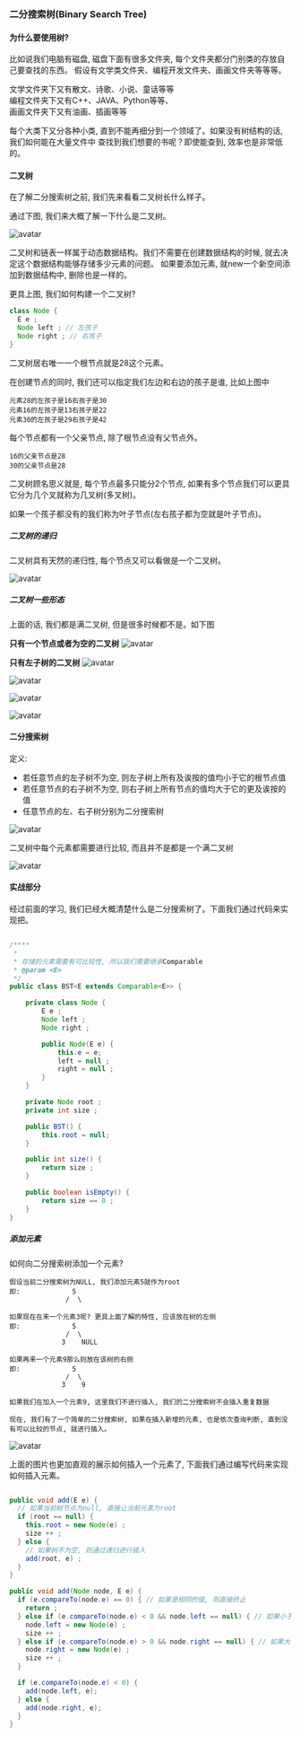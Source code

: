 ### 二分搜索树(Binary Search Tree)

#### 为什么要使用树?
比如说我们电脑有磁盘, 磁盘下面有很多文件夹, 每个文件夹都分门别类的存放自己要查找的东西。
假设有文学类文件夹、编程开发文件夹、画画文件夹等等等。

文学文件夹下又有散文、诗歌、小说、童话等等<br />
编程文件夹下又有C++、JAVA、Python等等、<br />
画画文件夹下又有油画、插画等等 <br />

每个大类下又分各种小类, 直到不能再细分到一个领域了。如果没有树结构的话, 我们如何能在大量文件中
查找到我们想要的书呢？即使能查到, 效率也是非常低的。


#### 二叉树
在了解二分搜索树之前, 我们先来看看二叉树长什么样子。

通过下图, 我们来大概了解一下什么是二叉树。

![avatar](https://github.com/basebase/img_server/blob/master/common/bst01.png?raw=true)

二叉树和链表一样属于动态数据结构。我们不需要在创建数据结构的时候, 就去决定这个数据结构能够存储多少元素的问题。
如果要添加元素, 就new一个新空间添加到数据结构中, 删除也是一样的。

更具上图, 我们如何构建一个二叉树?
```java
class Node {
  E e ;
  Node left ; // 左孩子
  Node right ; // 右孩子
}
```

二叉树居右唯一一个根节点就是28这个元素。

在创建节点的同时, 我们还可以指定我们左边和右边的孩子是谁, 比如上图中 <br />
```text
元素28的左孩子是16右孩子是30
元素16的左孩子是13右孩子是22
元素30的左孩子是29右孩子是42
```

每个节点都有一个父亲节点, 除了根节点没有父节点外。
```text
16的父亲节点是28
30的父亲节点是28
```

二叉树顾名思义就是, 每个节点最多只能分2个节点, 如果有多个节点我们可以更具它分为几个叉就称为几叉树(多叉树)。

如果一个孩子都没有的我们称为叶子节点(左右孩子都为空就是叶子节点)。



##### 二叉树的递归

二叉树具有天然的递归性, 每个节点又可以看做是一个二叉树。

![avatar](https://github.com/basebase/img_server/blob/master/common/bst02.png?raw=true)


##### 二叉树一些形态

上面的话, 我们都是满二叉树, 但是很多时候都不是。如下图

<strong>只有一个节点或者为空的二叉树</strong>
![avatar](https://github.com/basebase/img_server/blob/master/common/bst07.png?raw=true)

<strong>只有左子树的二叉树</strong>
![avatar](https://github.com/basebase/img_server/blob/master/common/bst06.png?raw=true)

![avatar](https://github.com/basebase/img_server/blob/master/common/bst03.png?raw=true)

![avatar](https://github.com/basebase/img_server/blob/master/common/bst04.png?raw=true)

![avatar](https://github.com/basebase/img_server/blob/master/common/bst05.png?raw=true)





#### 二分搜索树

定义:
  * 若任意节点的左子树不为空, 则左子树上所有及诶按的值均小于它的根节点值
  * 若任意节点的右子树不为空, 则右子树上所有节点的值均大于它的更及诶按的值
  * 任意节点的左、右子树分别为二分搜索树


![avatar](https://github.com/basebase/img_server/blob/master/common/bst08.png?raw=true)


二叉树中每个元素都需要进行比较, 而且并不是都是一个满二叉树

![avatar](https://github.com/basebase/img_server/blob/master/common/bst11.png?raw=true)



#### 实战部分
经过前面的学习, 我们已经大概清楚什么是二分搜索树了。下面我们通过代码来实现把。



```java

/****
 *
 * 存储的元素需要有可比较性, 所以我们需要继承Comparable
 * @param <E>
 */
public class BST<E extends Comparable<E>> {

    private class Node {
        E e ;
        Node left ;
        Node right ;

        public Node(E e) {
            this.e = e;
            left = null ;
            right = null ;
        }
    }

    private Node root ;
    private int size ;

    public BST() {
        this.root = null;
    }

    public int size() {
        return size ;
    }

    public boolean isEmpty() {
        return size == 0 ;
    }
}
```


##### 添加元素
如何向二分搜索树添加一个元素?
```text
假设当前二分搜索树为NULL, 我们添加元素5就作为root
即:             5
              /  \

如果现在在来一个元素3呢? 更具上面了解的特性, 应该放在树的左侧
即:             5
              /  \
             3    NULL

如果再来一个元素9那么则放在该树的右侧
即:             5
              /  \
             3    9

如果我们在加入一个元素9, 这里我们不进行插入, 我们的二分搜索树不会插入重复数据

现在, 我们有了一个简单的二分搜索树, 如果在插入新增的元素, 也是依次查询判断, 直到没有可以比较的节点, 就进行插入。
```

![avatar](https://github.com/basebase/img_server/blob/master/common/bst12.png?raw=true)


上面的图片也更加直观的展示如何插入一个元素了, 下面我们通过编写代码来实现如何插入元素。

```java

public void add(E e) {
  // 如果当前树节点为null, 直接让当前元素为root
  if (root == null) {
    this.root = new Node(e) ;
    size ++ ;
  } else {
    // 如果树不为空, 则通过递归进行插入
    add(root, e) ;
  }
}

public void add(Node node, E e) {
  if (e.compareTo(node.e) == 0) { // 如果是相同的值, 则直接终止
    return ;
  } else if (e.compareTo(node.e) < 0 && node.left == null) { // 如果小于并且该节点下面也没有元素了, 则插入该元素
    node.left = new Node(e) ;
    size ++ ;
  } else if (e.compareTo(node.e) > 0 && node.right == null) { // 如果大于并且该节点下面也没有元素了, 则插入该元素
    node.right = new Node(e) ;
    size ++ ;
  }

  if (e.compareTo(node.e) < 0) {
    add(node.left, e);
  } else {
    add(node.right, e);  
  }
}
```
